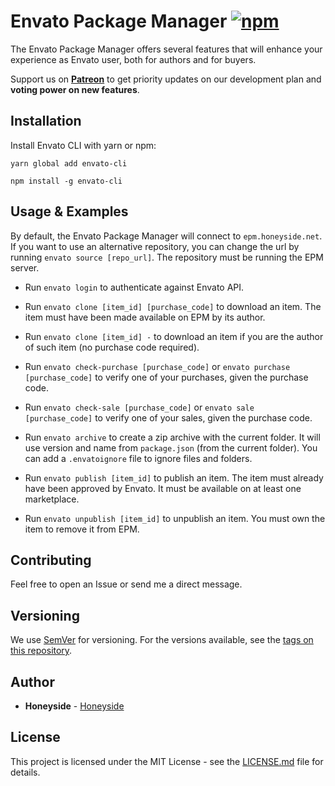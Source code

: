 # Envato Package Manager [![npm][npm-image]][npm-url]

[npm-image]: https://img.shields.io/npm/v/envato-cli.svg
[npm-url]: https://www.npmjs.com/package/envato-cli

The Envato Package Manager offers several features that will enhance your experience as Envato user, both for authors and for buyers.

Support us on <a href="https://www.patreon.com/honeyside"><strong>Patreon</strong></a> to get priority updates on our development plan and <strong>voting power on new features</strong>.

## Installation

Install Envato CLI with yarn or npm:

```
yarn global add envato-cli
```

```
npm install -g envato-cli
```

## Usage & Examples

By default, the Envato Package Manager will connect to `epm.honeyside.net`. If you want to use an alternative repository, you can change the url by running `envato source [repo_url]`. The repository must be running the EPM server.

* Run `envato login` to authenticate against Envato API.

* Run `envato clone [item_id] [purchase_code]` to download an item. The item must have been made available on EPM by its author.

* Run `envato clone [item_id] -` to download an item if you are the author of such item (no purchase code required).

* Run `envato check-purchase [purchase_code]` or `envato purchase [purchase_code]` to verify one of your purchases, given the purchase code.

* Run `envato check-sale [purchase_code]` or `envato sale [purchase_code]` to verify one of your sales, given the purchase code.

* Run `envato archive` to create a zip archive with the current folder. It will use version and name from `package.json` (from the current folder). You can add a `.envatoignore` file to ignore files and folders.

* Run `envato publish [item_id]` to publish an item. The item must already have been approved by Envato. It must be available on at least one marketplace.

* Run `envato unpublish [item_id]` to unpublish an item. You must own the item to remove it from EPM.

## Contributing

Feel free to open an Issue or send me a direct message.

## Versioning

We use [SemVer](http://semver.org/) for versioning. For the versions available, see the [tags on this repository](https://github.com/Sadkit/koa-power/tags). 

## Author

* **Honeyside** - [Honeyside](https://github.com/Honeyside)

## License

This project is licensed under the MIT License - see the [LICENSE.md](LICENSE.md) file for details.
